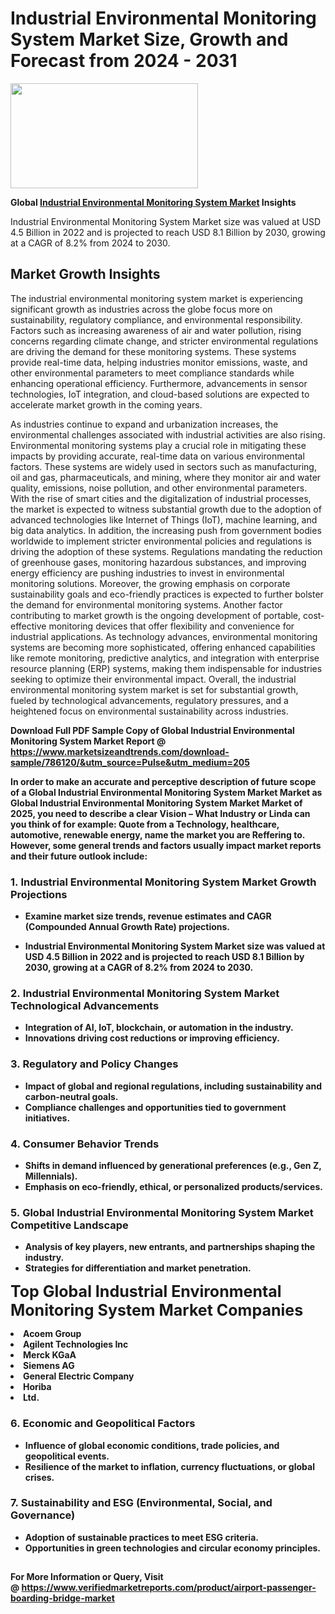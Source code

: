 <H1>Industrial Environmental Monitoring System Market Size, Growth and Forecast from 2024 - 2031</H1><img class="aligncenter size-medium wp-image-584254" src="https://thirdeyenews.in/wp-content/uploads/2024/09/Global-Market-Research-300x168.jpeg" alt="" width="300" height="168" /><p><strong>Global&nbsp;<a href="https://www.marketsizeandtrends.com/download-sample/786120/&amp;utm_source=Pulse&amp;utm_medium=205">Industrial Environmental Monitoring System Market</a> Insights</strong></p><p>Industrial Environmental Monitoring System Market size was valued at USD 4.5 Billion in 2022 and is projected to reach USD 8.1 Billion by 2030, growing at a CAGR of 8.2% from 2024 to 2030.</p><p><h2>Market Growth Insights</h2> <p>The industrial environmental monitoring system market is experiencing significant growth as industries across the globe focus more on sustainability, regulatory compliance, and environmental responsibility. Factors such as increasing awareness of air and water pollution, rising concerns regarding climate change, and stricter environmental regulations are driving the demand for these monitoring systems. These systems provide real-time data, helping industries monitor emissions, waste, and other environmental parameters to meet compliance standards while enhancing operational efficiency. Furthermore, advancements in sensor technologies, IoT integration, and cloud-based solutions are expected to accelerate market growth in the coming years.</p> <p><strong></strong></p> <p>As industries continue to expand and urbanization increases, the environmental challenges associated with industrial activities are also rising. Environmental monitoring systems play a crucial role in mitigating these impacts by providing accurate, real-time data on various environmental factors. These systems are widely used in sectors such as manufacturing, oil and gas, pharmaceuticals, and mining, where they monitor air and water quality, emissions, noise pollution, and other environmental parameters. With the rise of smart cities and the digitalization of industrial processes, the market is expected to witness substantial growth due to the adoption of advanced technologies like Internet of Things (IoT), machine learning, and big data analytics. In addition, the increasing push from government bodies worldwide to implement stricter environmental policies and regulations is driving the adoption of these systems. Regulations mandating the reduction of greenhouse gases, monitoring hazardous substances, and improving energy efficiency are pushing industries to invest in environmental monitoring solutions. Moreover, the growing emphasis on corporate sustainability goals and eco-friendly practices is expected to further bolster the demand for environmental monitoring systems. Another factor contributing to market growth is the ongoing development of portable, cost-effective monitoring devices that offer flexibility and convenience for industrial applications. As technology advances, environmental monitoring systems are becoming more sophisticated, offering enhanced capabilities like remote monitoring, predictive analytics, and integration with enterprise resource planning (ERP) systems, making them indispensable for industries seeking to optimize their environmental impact. Overall, the industrial environmental monitoring system market is set for substantial growth, fueled by technological advancements, regulatory pressures, and a heightened focus on environmental sustainability across industries.</p> <p><strong></p><p><span class=""><strong>Download Full PDF Sample Copy of Global Industrial Environmental Monitoring System Market Report</strong> @ <a href="https://www.marketsizeandtrends.com/download-sample/786120/&amp;utm_source=Pulse&amp;utm_medium=205" target="_blank">https://www.marketsizeandtrends.com/download-sample/786120/&amp;utm_source=Pulse&amp;utm_medium=205</a></span></p><p>In order to make an accurate and perceptive description of future scope of a Global&nbsp;Industrial Environmental Monitoring System Market Market as Global&nbsp;Industrial Environmental Monitoring System Market Market of 2025, you need to describe a clear Vision &ndash; What Industry or Linda can you think of for example: Quote from a Technology, healthcare, automotive, renewable energy, name the market you are Reffering to. However, some general trends and factors usually impact market reports and their future outlook include:</p><h3>1.&nbsp;<strong>Industrial Environmental Monitoring System Market Growth Projections</strong></h3><ul><li>Examine market size trends, revenue estimates and CAGR (Compounded Annual Growth Rate) projections.</li><li><p>Industrial Environmental Monitoring System Market size was valued at USD 4.5 Billion in 2022 and is projected to reach USD 8.1 Billion by 2030, growing at a CAGR of 8.2% from 2024 to 2030.</p></li></ul><h3>2.&nbsp;<strong>Industrial Environmental Monitoring System Market Technological Advancements</strong></h3><ul><li>Integration of AI, IoT, blockchain, or automation in the industry.</li><li>Innovations driving cost reductions or improving efficiency.</li></ul><h3>3.&nbsp;<strong>Regulatory and Policy Changes</strong></h3><ul><li>Impact of global and regional regulations, including sustainability and carbon-neutral goals.</li><li>Compliance challenges and opportunities tied to government initiatives.</li></ul><h3>4.&nbsp;<strong>Consumer Behavior Trends</strong></h3><ul><li>Shifts in demand influenced by generational preferences (e.g., Gen Z, Millennials).</li><li>Emphasis on eco-friendly, ethical, or personalized products/services.</li></ul><h3>5.&nbsp;<strong>Global Industrial Environmental Monitoring System Market Competitive Landscape</strong></h3><ul><li>Analysis of key players, new entrants, and partnerships shaping the industry.</li><li>Strategies for differentiation and market penetration.</li></ul><p data-pm-slice="1 1 []"><span style="color: inherit; font-family: inherit; font-size: 25px;">Top Global Industrial Environmental Monitoring System Market Companies</span></p><div class="" data-test-id=""><p><li>Acoem Group</li><li> Agilent Technologies Inc</li><li> Merck KGaA</li><li> Siemens AG</li><li> General Electric Company</li><li> Horiba</li><li> Ltd.</li></p></div><h3>6.&nbsp;<strong>Economic and Geopolitical Factors</strong></h3><ul><li>Influence of global economic conditions, trade policies, and geopolitical events.</li><li>Resilience of the market to inflation, currency fluctuations, or global crises.</li></ul><h3>7.&nbsp;<strong>Sustainability and ESG (Environmental, Social, and Governance)</strong></h3><ul><li>Adoption of sustainable practices to meet ESG criteria.</li><li>Opportunities in green technologies and circular economy principles.</li></ul><h2><strong style="font-size: 14px;">For More Information or Query, Visit @&nbsp;</strong><a style="background-color: #ffffff; font-size: 14px;" href="https://www.marketsizeandtrends.com/report/industrial-environmental-monitoring-system-market/" target="_blank">https://www.verifiedmarketreports.com/product/airport-passenger-boarding-bridge-market</a></h2>

